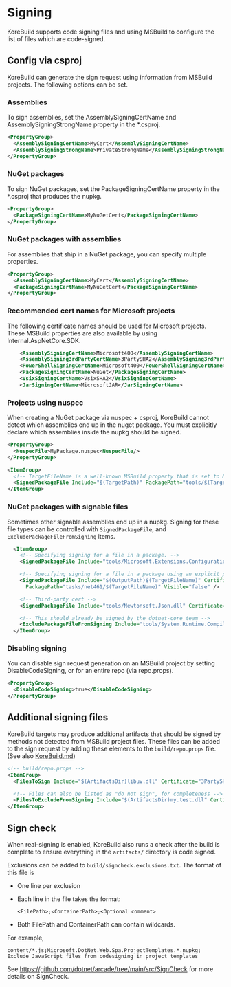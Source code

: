 Signing
=======

KoreBuild supports code signing files and using MSBuild to configure the list of files which are code-signed.

## Config via csproj

KoreBuild can generate the sign request using information from MSBuild projects. The following options can be set.

### Assemblies

To sign assemblies, set the AssemblySigningCertName and AssemblySigningStrongName property in the \*.csproj.

```xml
<PropertyGroup>
  <AssemblySigningCertName>MyCert</AssemblySigningCertName>
  <AssemblySigningStrongName>PrivateStrongName</AssemblySigningStrongName>
</PropertyGroup>
```

### NuGet packages

To sign NuGet packages, set the PackageSigningCertName property in the \*.csproj that produces the nupkg.

```xml
<PropertyGroup>
  <PackageSigningCertName>MyNuGetCert</PackageSigningCertName>
</PropertyGroup>
```

### NuGet packages with assemblies

For assemblies that ship in a NuGet package, you can specify multiple properties.

```xml
<PropertyGroup>
  <AssemblySigningCertName>MyCert</AssemblySigningCertName>
  <PackageSigningCertName>MyNuGetCert</PackageSigningCertName>
</PropertyGroup>
```

### Recommended cert names for Microsoft projects

The following certificate names should be used for Microsoft projects. These MSBuild properties are also available by using Internal.AspNetCore.SDK.

```xml
    <AssemblySigningCertName>Microsoft400</AssemblySigningCertName>
    <AssemblySigning3rdPartyCertName>3PartySHA2</AssemblySigning3rdPartyCertName>
    <PowerShellSigningCertName>Microsoft400</PowerShellSigningCertName>
    <PackageSigningCertName>NuGet</PackageSigningCertName>
    <VsixSigningCertName>VsixSHA2</VsixSigningCertName>
    <JarSigningCertName>MicrosoftJAR</JarSigningCertName>
```

### Projects using nuspec

When creating a NuGet package via nuspec + csproj, KoreBuild cannot detect which assemblies
end up in the nuget package. You must explicitly declare which assemblies inside the nupkg
should be signed.

```xml
<PropertyGroup>
  <NuspecFile>MyPackage.nuspec<NuspecFile/>
</PropertyGroup>

<ItemGroup>
  <!-- TargetFileName is a well-known MSBuild property that is set to MyPackage.dll -->
  <SignedPackageFile Include="$(TargetPath)" PackagePath="tools/$(TargetFileName)" Visible="false" />
</ItemGroup>
```

### NuGet packages with signable files

Sometimes other signable assemblies end up in a nupkg. Signing for these file types can be controlled with `SignedPackageFile`, and `ExcludePackageFileFromSigning` items.

```xml
  <ItemGroup>
    <!-- Specifying signing for a file in a package. -->
    <SignedPackageFile Include="tools/Microsoft.Extensions.Configuration.Abstractions.dll" Certificate="$(AssemblySigningCertName)" Visible="false" />

    <!-- Specifying signing for a file in a package using an explicit path within the NuGet package. -->
    <SignedPackageFile Include="$(OutputPath)$(TargetFileName)" Certificate="$(AssemblySigningCertName)"
      PackagePath="tasks/net461/$(TargetFileName)" Visible="false" />

    <!-- Third-party cert -->
    <SignedPackageFile Include="tools/Newtonsoft.Json.dll" Certificate="3PartySHA2" Visible="false" />

    <!-- This should already be signed by the dotnet-core team -->
    <ExcludePackageFileFromSigning Include="tools/System.Runtime.CompilerServices.Unsafe.dll" />
  </ItemGroup>
```

### Disabling signing

You can disable sign request generation on an MSBuild project by setting DisableCodeSigning, or for an entire repo (via repo.props).

```xml
<PropertyGroup>
  <DisableCodeSigning>true</DisableCodeSigning>
</PropertyGroup>
```

## Additional signing files

KoreBuild targets may produce additional artifacts that should be signed by methods not detected from MSBuild project files. These files can be added to the sign request by adding
these elements to the `build/repo.props` file. (See also [KoreBuild.md](./KoreBuild.md#repo-props))

```xml
<!-- build/repo.props -->
<ItemGroup>
  <FilesToSign Include="$(ArtifactsDir)libuv.dll" Certificate="3PartySHA2" />

  <!-- Files can also be listed as "do not sign", for completeness -->
  <FilesToExcludeFromSigning Include="$(ArtifactsDir)my.test.dll" Certificate="3PartySHA2" />
</ItemGroup>
```

## Sign check

When real-signing is enabled, KoreBuild also runs a check after the build is complete to ensure everything in the `artifacts/` directory
is code signed.

Exclusions can be added to `build/signcheck.exclusions.txt`. The format of this file is

* One line per exclusion

* Each line in the file takes the format:

  ```
  <FilePath>;<ContainerPath>;<Optional comment>
  ```

* Both FilePath and ContainerPath can contain wildcards.

For example,
```
content/*.js;Microsoft.DotNet.Web.Spa.ProjectTemplates.*.nupkg; Exclude JavaScript files from codesigning in project templates
```

See https://github.com/dotnet/arcade/tree/main/src/SignCheck for more details on SignCheck.
